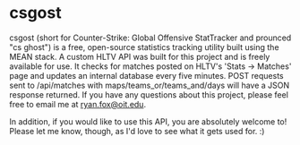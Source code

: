 # csgost
csgost (short for Counter-Strike: Global Offensive StatTracker and prounced "cs ghost") is a free, open-source statistics tracking utility built using the MEAN stack. A custom HLTV API was built for this project and is freely available for use. It checks for matches posted on HLTV's 'Stats -> Matches' page and updates an internal database every five minutes. POST requests sent to /api/matches with maps/teams_or/teams_and/days will have a JSON response returned. If you have any questions about this project, please feel free to email me at ryan.fox@oit.edu.

In addition, if you would like to use this API, you are absolutely welcome to! Please let me know, though, as I'd love to see what it gets used for. :) 